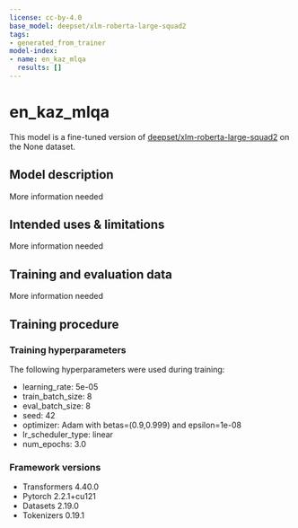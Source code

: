 ```yaml
---
license: cc-by-4.0
base_model: deepset/xlm-roberta-large-squad2
tags:
- generated_from_trainer
model-index:
- name: en_kaz_mlqa
  results: []
---
```


<!-- This model card has been generated automatically according to the information the Trainer had access to. You
should probably proofread and complete it, then remove this comment. -->

# en_kaz_mlqa

This model is a fine-tuned version of [deepset/xlm-roberta-large-squad2](https://huggingface.co/deepset/xlm-roberta-large-squad2) on the None dataset.

## Model description

More information needed

## Intended uses & limitations

More information needed

## Training and evaluation data

More information needed

## Training procedure

### Training hyperparameters

The following hyperparameters were used during training:
- learning_rate: 5e-05
- train_batch_size: 8
- eval_batch_size: 8
- seed: 42
- optimizer: Adam with betas=(0.9,0.999) and epsilon=1e-08
- lr_scheduler_type: linear
- num_epochs: 3.0

### Framework versions

- Transformers 4.40.0
- Pytorch 2.2.1+cu121
- Datasets 2.19.0
- Tokenizers 0.19.1
